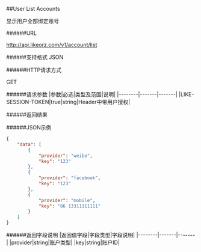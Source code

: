 ##User List Accounts

显示用户全部绑定账号

######URL

http://api.likeorz.com/v1/account/list

######支持格式
JSON

######HTTP请求方式

GET

######请求参数
|参数|必选|类型及范围|说明|
|--------|-------|-------|
|LIKE-SESSION-TOKEN|true|string|Header中带用户授权|


######返回结果

######JSON示例

```json
{
    "data": [
        {
            "provider": "weibo",
            "key": "123"
        },
        {
            "provider": "facebook",
            "key": "123"
        },
        {
            "provider": "mobile",
            "key": "86 13311111111"
        }
    ]
}
```

######返回字段说明
|返回值字段|字段类型|字段说明|
|--------|-------|-------|
|provider|string|账户类型|
|key|string|账户ID|